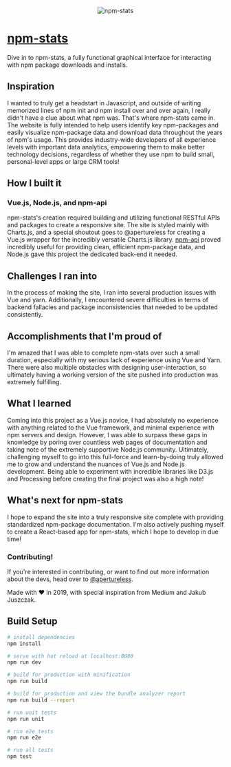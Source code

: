 <p align="center">
  <img src="https://i.imgur.com/Xv2xvly.png" alt="npm-stats" title="npm-stats.org" />
</p>

# [npm-stats](http://npm-stats.org/#/)

Dive in to npm-stats, a fully functional graphical interface for interacting with npm package downloads and installs.

## Inspiration
I wanted to truly get a headstart in Javascript, and outside of writing memorized lines of npm init and npm install over and over again, I really didn't have a clue about what npm was. That's where npm-stats came in. The website is fully intended to help users identify key npm-packages and easily visualize npm-package data and download data throughout the years of npm's usage. This provides industry-wide developers of all experience levels with important data analytics, empowering them to make better technology decisions, regardless of whether they use npm to build small, personal-level apps or large CRM tools!

## How I built it
### Vue.js, Node.js, and npm-api
npm-stats's creation required building and utilizing functional RESTful APIs and packages to create a responsive site. The site is styled mainly with Charts.js, and a special shoutout goes to @apertureless for creating a Vue.js wrapper for the incredibly versatile Charts.js library. [npm-api](https://www.npmjs.com/package/npm-api) proved incredibly useful for providing clean, efficient npm-package data, and Node.js gave this project the dedicated back-end it needed.

## Challenges I ran into
In the process of making the site, I ran into several production issues with Vue and yarn. Additionally, I encountered severe difficulties in terms of backend fallacies and package inconsistencies that needed to be updated consistently.

## Accomplishments that I'm proud of
I'm amazed that I was able to complete npm-stats over such a small duration, especially with my serious lack of experience using Vue and Yarn. There were also multiple obstacles with designing user-interaction, so ultimately having a working version of the site pushed into production was extremely fulfilling.

## What I learned
Coming into this project as a Vue.js novice, I had absolutely no experience with anything related to the Vue framework, and minimal experience with npm servers and design. However, I was able to surpass these gaps in knowledge by poring over countless web pages of documentation and taking note of the extremely supportive Node.js community. Ultimately, challenging myself to go into this full-force and learn-by-doing truly allowed me to grow and understand the nuances of Vue.js and Node.js development. Being able to experiment with incredible libraries like D3.js and Processing before creating the final project was also a high note!

## What's next for npm-stats
I hope to expand the site into a truly responsive site complete with providing standardized npm-package documentation. I'm also actively pushing myself to create a React-based app for npm-stats, which I hope to develop in due time!

### Contributing!
If you're interested in contributing, or want to find out more information about the devs, head over to [@apertureless](https://github.com/apertureless).

Made with ♥ in 2019, with special inspiration from Medium and Jakub Juszczak.

## Build Setup

``` bash
# install dependencies
npm install

# serve with hot reload at localhost:8080
npm run dev

# build for production with minification
npm run build

# build for production and view the bundle analyzer report
npm run build --report

# run unit tests
npm run unit

# run e2e tests
npm run e2e

# run all tests
npm test
```
